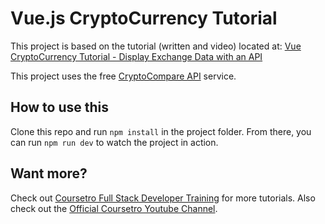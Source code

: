 # Vue.js CryptoCurrency Tutorial

This project is based on the tutorial (written and video) located at:
[Vue CryptoCurrency Tutorial - Display Exchange Data with an API](https://coursetro.com/posts/code/89/Vue.js-CryptoCurrency-Tutorial---Display-Exchange-Data-with-an-API)

This project uses the free [CryptoCompare API](http://cryptocompare.com/api) service.

## How to use this

Clone this repo and run `npm install` in the project folder. From there, you can run `npm run dev` to watch the project in action.

## Want more?

Check out [Coursetro Full Stack Developer Training](https://coursetro.com) for more tutorials.
Also check out the [Official Coursetro Youtube Channel](http://youtube.com/user/designcourse).